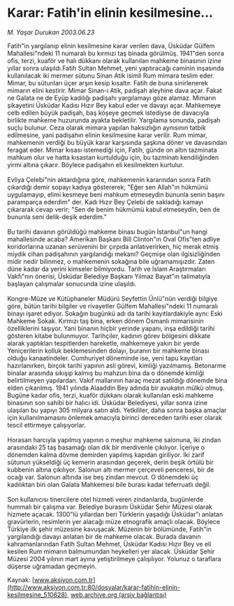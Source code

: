 # Karar: Fatih'in elinin kesilmesine...

*M. Yaşar Durukan 2003.06.23*

<div class="pNewsDetailMainContent" itemprop="articleBody">
 Fatih"in yargılanıp elinin kesilmesine karar verilen dava, Üsküdar Gülfem Mahallesi"ndeki 11 numaralı bu kırmızı taş binada görülmüş. 1941"den sonra ofis, terzi, kuaför ve halı dükkanı olarak kullanılan mahkeme binasının izine yıllar sonra ulaşıldı.Fatih Sultan Mehmet, yeni yaptıracağı caminin inşasında kullanılacak iki mermer sütunu Sinan Atik isimli Rum mimara teslim eder. Mimar, bu sütunları üçer arşın kesip kısaltır. Fatih de buna sinirlenerek mimarın elini kestirir. Mimar Sinan-ı Atik, padişah aleyhine dava açar. Fakat ne Galata ne de Eyüp kadılığı padişahı yargılamayı göze alamaz. Mimarın şikayetini Üsküdar Kadısı Hızır Bey kabul eder ve davayı açar. Mahkemeye celb edilen büyük padişah, baş köşeye geçmek istediyse de davacıyla birlikte mahkeme huzurunda ayakta bekletilir. Yargılama sonunda, padişah suçlu bulunur. Ceza olarak mimara yapılan haksızlığın aynısının tatbik edilmesine, yani padişahın elinin kesilmesine karar verilir. Rum mimar, mahkemenin verdiği bu büyük karar karşısında şaşkına döner ve davasından feragat eder. Mimar kısası istemediği için, Fatih, günde on altın tazminata mahkum olur ve hatta kısastan kurtulduğu için, bu tazminatı kendiliğinden yirmi altına çıkarır. Böylece padişahın eli kesilmekten kurtulur.
 <br/>
 <br/>
 Evliya Çelebi"nin aktardığına göre, mahkemenin kararından sonra Fatih çıkardığı demir sopayı kadıya göstererek; "Eğer sen Allah"ın hükmünü uygulamayıp, elimi kesmeye beni mahkum etmeseydin bununla senin başını paramparça ederdim" der. Kadı Hızır Bey Çelebi de sakladığı kamayı çıkararak cevap verir; "Sen de benim hükmümü kabul etmeseydin, ben de bununla seni delik-deşik ederdim."
 <br/>
 <br/>
 Bu tarihi davanın görüldüğü mahkeme binası bugün İstanbul"un hangi mahallesinde acaba? Amerikan Başkanı Bill Clinton"ın Oval Ofis"ten adliye koridorlarına uzanan serüvenini bir çırpıda anlatıverirken, hiç merak etmiş miydik cihan padişahının yargılandığı mekanı? Geçmişe olan ilgisizliğinden midir nedir bilinmez, o mahkemenin sokağına bile uğramamışızdır. Zaten düne kadar da yerini kimseler bilmiyordu. Tarih ve İslam Araştırmaları Vakfı"nın önerisi, Üsküdar Belediye Başkanı Yılmaz Bayat"ın talimatıyla başlayan çalışmalar sonucunda izine ulaşıldı.
 <br/>
 <br/>
 Kongre-Müze ve Kütüphaneler Müdürü Seyfettin Ünlü"nün verdiği bilgiye göre, bütün tarihi bilgiler ve rivayetler Gülfem Mahallesi"ndeki 11 numaralı binayı işaret ediyor. Sokağın bugünkü adı da tarihi kayıtlardakiyle aynı: Eski Mahkeme Sokak. Kırmızı taş bina, erken dönem Osmanlı mimarisinin özelliklerini taşıyor. Yani binanın hiçbir yerinde yapanı, inşa edildiği tarihi gösteren kitabe bulunmuyor. Tarihçiler, kadının görev bölgesini dikkate alarak yaptıkları tespitlerden hareketle, mahkemeye yakın bir yerde Yeniçerilerin kolluk beklemesinden dolayı, buranın bir mahkeme binası olduğu kanaatindeler. Cumhuriyet döneminde ise, yeni tapu kayıtları hazırlanırken, birçok tarihi yapının asli görevi, kimliği yazılmamış. Betonarme binalar arasında sıkışıp kalmış bu mahzun bina da o dönemde kimliği belirtilmeyen yapılardan. Vakıf mallarının haraç mezat satıldığı dönemde bina elden çıkarılmış. 1941 yılında Alaaddin Bey adında bir avukatın mülkü olmuş. Bugüne kadar ofis, terzi, kuaför dükkanı olarak kullanılan eski mahkeme binasının son sahibi bir halıcı idi. Üsküdar Belediyesi, yıllar sonra izine ulaşılan bu yapıyı 305 milyara satın aldı. Yetkililer, daha sonra başka amaçlar için kullanılmamasını önlemek amacıyla birinci dereceden tarihi eser olarak tescil ettirmeye çalışıyorlar.
 <br/>
 <br/>
 Horasan harcıyla yapılmış yapının o meşhur mahkeme salonuna, iki zindan arasındaki 25 taş basamağı olan dik bir merdivenle çıkılıyor. İçeriye o dönemden kalma dövme demirden yapılmış kapıdan giriliyor. İki zarif sütunun yükseldiği üç kemerin arasından geçerek, derin beşik örtülü bir kubbenin altına çıkılıyor. Salonun altı mermer çerçeveli penceresi, bir de ocağı var. Salonun altında ise beş zindan mevcut. O dönemdeki üç kadılıktan biri olan Galata Mahkemesi bile burası kadar teferruatlı değil.
 <br/>
 <br/>
 Son kullanıcısı tinercilere otel hizmeti veren zindanlarda, bugünlerde hummalı bir çalışma var. Belediye burasını Üsküdar Şehir Müzesi olarak hizmete açacak. 1300"lü yıllardan beri Türklerin yaşadığı Üsküdar"ı anlatan gravürlerin, resimlerin yer alacağı müze etnografik amaçlı olacak. Böylece Türkiye ilk şehir müzesine kavuşacak. Müzenin bir bölümünde, Fatih"in yargılandığı davayı anlatan bir de mahkeme olacak. Burada davanın kahramanlarından Fatih Sultan Mehmet, Üsküdar Kadısı Hızır Bey ve eli kesilen Rum mimarın balmumundan heykelleri yer alacak. Üsküdar Şehir Müzesi 2004 yılının mart ayına yetiştirilmeye çalışılıyor. Yolunuz o taraflara düşerse uğramadan geçmeyin.
 <br/>
</div>


Kaynak: [www.aksiyon.com.tr](http://www.aksiyon.com.tr:80/dosyalar/karar-fatihin-elinin-kesilmesine_510628), [web.archive.org (arşiv bağlantısı)](http://web.archive.org/web/20150517030411/http://www.aksiyon.com.tr:80/dosyalar/karar-fatihin-elinin-kesilmesine_510628)
